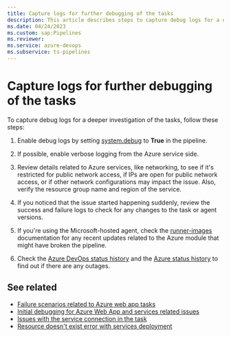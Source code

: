 ```yaml
---
title: Capture logs for further debugging of the tasks
description: This article describes steps to capture debug logs for a deeper investigation of the tasks.
ms.date: 04/24/2023
ms.custom: sap:Pipelines
ms.reviewer: 
ms.service: azure-devops
ms.subservice: ts-pipelines
---
```

# Capture logs for further debugging of the tasks

To capture debug logs for a deeper investigation of the tasks, follow these steps:

1. Enable debug logs by setting [system.debug](/azure/devops/pipelines/build/variables#systemdebug) to **True** in the pipeline.

1. If possible, enable verbose logging from the Azure service side.

1. Review details related to Azure services, like networking, to see if it's restricted for public network access, if IPs are open for public network access, or if other network configurations may impact the issue. Also, verify the resource group name and region of the service.

1. If you noticed that the issue started happening suddenly, review the success and failure logs to check for any changes to the task or agent versions.

1. If you're using the Microsoft-hosted agent, check the [runner-images](https://github.com/actions/runner-images) documentation for any recent updates related to the Azure module that might have broken the pipeline.

1. Check the [Azure DevOps status history](https://status.dev.azure.com/_history) and the [Azure status history](https://status.azure.com/status/history/) to find out if there are any outages.

## See related

- [Failure scenarios related to Azure web app tasks](failure-scenarios-related-azure-web-app-tasks.md)
- [Initial debugging for Azure Web App and services related issues](initial-debugging-azure-web-app-services.md)
- [Issues with the service connection in the task](issues-service-connection-task.md)
- [Resource doesn't exist error with services deployment](resource-not-exist-error-services-deployment.md)
